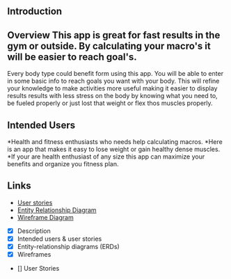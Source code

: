## Introduction

## Overview This app is great for fast results in the gym or outside. By calculating your macro's it will be easier to reach goal's.
Every body type could benefit form using this app. You will be able to enter in some basic info to reach goals you want with your body.
This will refine your knowledge to make activities more useful making it easier to display results results with less stress on the body by knowing what you need to,
be fueled properly or just lost that weight or flex thos muscles properly. 

## Intended Users 

*Health and fitness enthusiasts who needs help calculating macros. 
*Here is an app that makes it easy to lose weight or gain healthy dense muscles.
*If your are health enthusiast of any size this app can maximize your benefits and organize you fitness plan. 

## Links
* [User stories](docs/user-stories.md)
* [Entity Relationship Diagram](docs/erd.md)
* [Wireframe Diagram](docs/wireframe.md)

* [x] Description
* [x] Intended users &amp; user stories
* [x] Entity-relationship diagrams (ERDs)
* [x] Wireframes
* [] User Stories